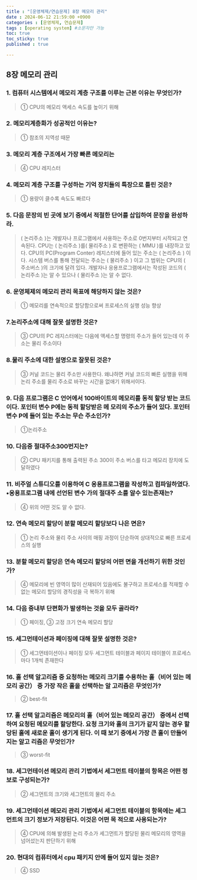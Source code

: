 ```yaml
---
title : "[운영체제/연습문제] 8장 메모리 관리"
date : 2024-06-12 21:59:00 +0900
categories : [운영체제, 연습문제]
tags : [operating system] #소문자만 가능
toc: true
toc_sticky: true
published : true

---
```


## 8장 메모리 관리

### 1. 컴퓨터 시스템에서 메모리 계층 구조를 이루는 근본 이유는 무엇인가? 

> ① CPU의 메모리 액세스 속도를 높이기 위해

### 2. 메모리계층화가 성공적인 이유는?

> ① 참조의 지역성 때문

### 3. 메모리 계층 구조에서 가장 빠른 메모리는

> ④ CPU 레지스터

### 4. 메모리 계층 구조를 구성하는 기억 장치들의 특장으로 틀린 것은?

> ① 용량이 클수록 속도도 빠르다

### 5. 다음 문장의 빈 곳에 보기 중에서 적절한 단어를 삽입하여 문장을 완성하라.

> ( 논리주소 )는 개발자나 프로그램에서 사용하는 주소로 0번지부터 시작되고 연속된다. CPU는 ( 논리주소 )를( 물리주소 ) 로 변환하는 ( MMU )를 내장하고 있다. CPU의 PC(Program Conter) 레지스터에 들어 있는 주소는 ( 논리주소 ) 이다. 시스템 버스를 통해 전달되는 주소는 ( 물리주소 ) 이고 그 범위는 CPU의 ( 주소버스 )의 크기에 달려 있다. 개발자나 응용프로그램에서는 작성된 코드의 ( 논리주소 )는 알 수 있으나 ( 물리주소 )는 알 수 없다.

### 6.  운영체제의 메모리 관리 목표에 해당하지 않는 것은?

> ① 메모리를 연속적으로 할당함으로써 프로세스의 실행 성능 향상

### 7.논리주소에 대해 잘못 설명한 것은?

> ③ CPU의 PC 레지스터에는 다음에 액세스할 명령의 주소가 들어 있는데 이 주소는 물리 주소이다

### 8.물리 주소에 대한 설명으로 잘못된 것은?

> ③ 커널 코드는 물리 주소만 사용한다. 왜냐하면 커널 코드의 빠른 실행을 위해 논리 주소를 물리 주소로 바꾸는 시간을 없애기 위해서이다.

### 9. 다음 프로그램은 C 언어에서 100바이트의 메모리를 동적 할당 받는 코드이다. 포인터 변수 P에는 동적 할당받은 메 모리의 주소가 들어 있다. 포인터 변수 P에 들어 있는 주소는 무슨 주소인가?

> ①논리주소

### 10. 다음중 절대주소300번지는?

> ② CPU 패키지를 통해 출력된 주소 300이 주소 버스를 타고 메모리 장치에 도달하였다

### 11. 비주얼 스튜디오를 이용하여 C 응용프로그램을 작성하고 컴파일하였다. •응용프로그램 내에 선언된 변수 가의 절대주 소를 알수 있는존재는?

> ④ 위의 어떤 것도 알 수 없다.

### 12. 연속 메모리 할당이 분할 메모리 할당보다 나은 면은?

> ① 논리 주소와 물리 주소 사이의 매핑 과정이 단순하여 상대적으로 빠른 프로세스의 실행

### 13. 분할 메모리 할당은 연속 메모리 할당의 어떤 면을 개선하기 위한 것인가?

> ④ 메모리에 빈 영역이 많이 산재되어 있음에도 불구하고 프로세스를 적재할 수 없는 메모리 할당의 경직성을 극 복하기 위해

### 14. 다음 중내부 단편화가 발생하는 것을 모두 골라라?

> ① 페이징, ③ 고정 크기 연속 메모리 할당

### 15. 세그먼테이션과 페이징에 대해 잘못 설명한 것은?

> ① 세그먼테이션이나 페이징 모두 세그먼트 테이블과 페이지 테이블이 프로세스마다 1개씩 존재한다

### 16. 홀 선택 알고리즘 중 요청하는 메모리 크기를 수용하는 홀（비어 있는 메모리 공간） 중 가장 작은 홀을 선택하는 알 고리즘은 무엇인가?

> ② best-fit

### 17. 홀 선택 알고리즘은 메모리의 홀（비어 있는 메모리 공간） 중에서 선택하여 요청된 메모리를 할당한다. 요청 크기와 홀의 크기가 같지 않는 경우 할당된 홀에 새로운 홀이 생기게 된다. 이 때 보기 중에서 가장 큰 홀이 만들어지는 알고 리즘은 무엇인가?

> ③ worst-fit

### 18.  세그먼테이션 메모리 관리 기법에서 세그먼트 테이블의 항목은 어떤 정보로 구성되는가?

> ② 세그먼트의 크기와 세그먼트의 물리 주소

### 19.  세그먼테이션 메모리 관리 기법에서 세그먼트 테이블의 항목에는 세그먼트의 크기 정보가 저장된다. 이것은 어떤 목 적으로 사용되는가?

> ④ CPU에 의해 발생된 논리 주소가 세그먼트가 할당된 물리 메모리의 영역을 넘어섰는지 판단하기 위해

### 20. 현대의 컴퓨터에서 cpu 패키지 안에 들어 있지 않는 것은?

> ④ SSD